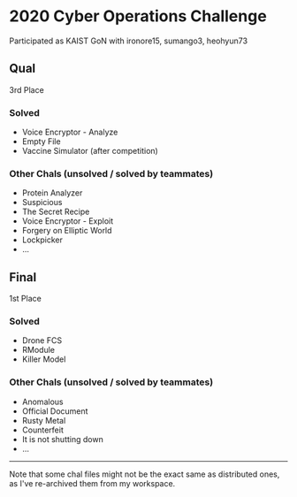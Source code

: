 # 2020 Cyber Operations Challenge

Participated as KAIST GoN with ironore15, sumango3, heohyun73

## Qual

3rd Place

### Solved
- Voice Encryptor - Analyze
- Empty File
- Vaccine Simulator (after competition)

### Other Chals (unsolved / solved by teammates)
- Protein Analyzer
- Suspicious
- The Secret Recipe
- Voice Encryptor - Exploit
- Forgery on Elliptic World
- Lockpicker
- ...

## Final

1st Place

### Solved
- Drone FCS
- RModule
- Killer Model

### Other Chals (unsolved / solved by teammates)
- Anomalous
- Official Document
- Rusty Metal
- Counterfeit
- It is not shutting down
- ...

-----

Note that some chal files might not be the exact same as distributed ones, as I've re-archived them from my workspace.